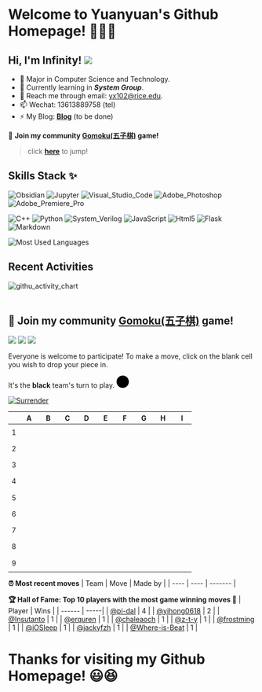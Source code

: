# Welcome to Yuanyuan's Github Homepage! 🎉🎉🎉

## Hi, I'm Infinity! ![](https://visitor-badge.glitch.me/badge?page_id=Wonderful-Me.readme) 
- 🔭 Major in Computer Science and Technology. 
- 🌱 Currently learning in ***System Group***. 
- 💬 Reach me through email: yx102@rice.edu. 
- 📫 Wechat: 13613889758 (tel) 
- ⚡ My Blog: [**Blog**](https://wonderful-me.github.io/) (to be done) 

:game_die: **Join my community [Gomoku(五子棋)](#head1234) game!**
> click [**here**](#head1234) to jump!<br />

## Skills Stack ✨

![Obsidian](https://img.shields.io/badge/-Obsidian-192133?style=flat-square&logo=obsidian&logoColor=white)
![Jupyter](https://img.shields.io/badge/-Jupyter-192133?style=flat-square&logo=jupyter&logoColor=white) 
![Visual_Studio_Code](https://img.shields.io/badge/-Visual_Studio_Code-192133?style=flat-square&logo=visualstudiocode&logoColor=white)
![Adobe_Photoshop](https://img.shields.io/badge/-Adobe_Photoshop-192133?style=flat-square&logo=adobephotoshop&logoColor=white) 
![Adobe_Premiere_Pro](https://img.shields.io/badge/-Adobe_Premiere_Pro-192133?style=flat-square&logo=adobepremierepro&logoColor=white)

![C++](https://img.shields.io/badge/-C++-%23ff0000?logo=cplusplus&style=for-the-badge&logoColor=white)
![Python](https://img.shields.io/badge/-Python-%233776ab?logo=python&style=for-the-badge&logoColor=white)
![System_Verilog](https://img.shields.io/badge/-Verilog-%2310ff1e?logo=apachecordova&style=for-the-badge&logoColor=white) 
![JavaScript](https://img.shields.io/badge/-JavaScript-%237f7f7f?logo=javascript&style=for-the-badge&logoColor=white) 
![Html5](https://img.shields.io/badge/-HTML5-%2311efef?logo=html5&style=for-the-badge&logoColor=white) 
![Flask](https://img.shields.io/badge/-Flask-%23eeeeee?logo=flask&style=for-the-badge&logoColor=black) 
![Markdown](https://img.shields.io/badge/-Markdown-%23000000?logo=markdown&style=for-the-badge&logoColor=white) 

![Most Used Languages](https://github-readme-stats.vercel.app/api/top-langs/?username=Wonderful-Me&theme=dracula&layout=compact) 

## Recent Activities
![githu_activity_chart](https://activity-graph.herokuapp.com/graph?username=Wonderful-Me&theme=dracula)
<br /><br />

## <a name="head1234"></a>:game_die: Join my community [Gomoku(五子棋)](https://en.wikipedia.org/wiki/Gomoku) game!

<!--START_SECTION:gomoku-->
![](https://img.shields.io/badge/Total%20moves-282-blue)
![](https://img.shields.io/badge/Completed%20games-20-brightgreen)
![](https://img.shields.io/badge/Total%20players-129-orange)

Everyone is welcome to participate! To make a move, click on the blank cell you wish to drop your piece in.


It's the **black** team's turn to play. ![](/assets/black.png)

[![Surrender](https://img.shields.io/badge/Surrender%20-%2348e3c9.svg?&style=for-the-badge&logoColor=white)](https://github.com/Wonderful-Me/Wonderful-Me/issues/new?title=gomoku%7Csurrender&labels=gomoku&body=Just+push+%27Submit+new+issue%27+without+editing+the+title.+The+README+will+be+updated+after+approximately+30+seconds.)



| |A|B|C|D|E|F|G|H|I|
| - | - | - | - | - | - | - | - | - | - |
| 1 | [![](/assets/blank.png)](https://github.com/Wonderful-Me/Wonderful-Me/issues/new?title=gomoku%7Cdrop%7Cblack%7CA1&labels=gomoku&body=Just+push+%27Submit+new+issue%27+without+editing+the+title.+The+README+will+be+updated+after+approximately+30+seconds.) |[![](/assets/blank.png)](https://github.com/Wonderful-Me/Wonderful-Me/issues/new?title=gomoku%7Cdrop%7Cblack%7CB1&labels=gomoku&body=Just+push+%27Submit+new+issue%27+without+editing+the+title.+The+README+will+be+updated+after+approximately+30+seconds.) |[![](/assets/blank.png)](https://github.com/Wonderful-Me/Wonderful-Me/issues/new?title=gomoku%7Cdrop%7Cblack%7CC1&labels=gomoku&body=Just+push+%27Submit+new+issue%27+without+editing+the+title.+The+README+will+be+updated+after+approximately+30+seconds.) |[![](/assets/blank.png)](https://github.com/Wonderful-Me/Wonderful-Me/issues/new?title=gomoku%7Cdrop%7Cblack%7CD1&labels=gomoku&body=Just+push+%27Submit+new+issue%27+without+editing+the+title.+The+README+will+be+updated+after+approximately+30+seconds.) |[![](/assets/blank.png)](https://github.com/Wonderful-Me/Wonderful-Me/issues/new?title=gomoku%7Cdrop%7Cblack%7CE1&labels=gomoku&body=Just+push+%27Submit+new+issue%27+without+editing+the+title.+The+README+will+be+updated+after+approximately+30+seconds.) |[![](/assets/blank.png)](https://github.com/Wonderful-Me/Wonderful-Me/issues/new?title=gomoku%7Cdrop%7Cblack%7CF1&labels=gomoku&body=Just+push+%27Submit+new+issue%27+without+editing+the+title.+The+README+will+be+updated+after+approximately+30+seconds.) |[![](/assets/blank.png)](https://github.com/Wonderful-Me/Wonderful-Me/issues/new?title=gomoku%7Cdrop%7Cblack%7CG1&labels=gomoku&body=Just+push+%27Submit+new+issue%27+without+editing+the+title.+The+README+will+be+updated+after+approximately+30+seconds.) |[![](/assets/blank.png)](https://github.com/Wonderful-Me/Wonderful-Me/issues/new?title=gomoku%7Cdrop%7Cblack%7CH1&labels=gomoku&body=Just+push+%27Submit+new+issue%27+without+editing+the+title.+The+README+will+be+updated+after+approximately+30+seconds.) |[![](/assets/blank.png)](https://github.com/Wonderful-Me/Wonderful-Me/issues/new?title=gomoku%7Cdrop%7Cblack%7CI1&labels=gomoku&body=Just+push+%27Submit+new+issue%27+without+editing+the+title.+The+README+will+be+updated+after+approximately+30+seconds.) |
| 2 | [![](/assets/blank.png)](https://github.com/Wonderful-Me/Wonderful-Me/issues/new?title=gomoku%7Cdrop%7Cblack%7CA2&labels=gomoku&body=Just+push+%27Submit+new+issue%27+without+editing+the+title.+The+README+will+be+updated+after+approximately+30+seconds.) |[![](/assets/blank.png)](https://github.com/Wonderful-Me/Wonderful-Me/issues/new?title=gomoku%7Cdrop%7Cblack%7CB2&labels=gomoku&body=Just+push+%27Submit+new+issue%27+without+editing+the+title.+The+README+will+be+updated+after+approximately+30+seconds.) |[![](/assets/blank.png)](https://github.com/Wonderful-Me/Wonderful-Me/issues/new?title=gomoku%7Cdrop%7Cblack%7CC2&labels=gomoku&body=Just+push+%27Submit+new+issue%27+without+editing+the+title.+The+README+will+be+updated+after+approximately+30+seconds.) |[![](/assets/blank.png)](https://github.com/Wonderful-Me/Wonderful-Me/issues/new?title=gomoku%7Cdrop%7Cblack%7CD2&labels=gomoku&body=Just+push+%27Submit+new+issue%27+without+editing+the+title.+The+README+will+be+updated+after+approximately+30+seconds.) |[![](/assets/blank.png)](https://github.com/Wonderful-Me/Wonderful-Me/issues/new?title=gomoku%7Cdrop%7Cblack%7CE2&labels=gomoku&body=Just+push+%27Submit+new+issue%27+without+editing+the+title.+The+README+will+be+updated+after+approximately+30+seconds.) |[![](/assets/blank.png)](https://github.com/Wonderful-Me/Wonderful-Me/issues/new?title=gomoku%7Cdrop%7Cblack%7CF2&labels=gomoku&body=Just+push+%27Submit+new+issue%27+without+editing+the+title.+The+README+will+be+updated+after+approximately+30+seconds.) |[![](/assets/blank.png)](https://github.com/Wonderful-Me/Wonderful-Me/issues/new?title=gomoku%7Cdrop%7Cblack%7CG2&labels=gomoku&body=Just+push+%27Submit+new+issue%27+without+editing+the+title.+The+README+will+be+updated+after+approximately+30+seconds.) |[![](/assets/blank.png)](https://github.com/Wonderful-Me/Wonderful-Me/issues/new?title=gomoku%7Cdrop%7Cblack%7CH2&labels=gomoku&body=Just+push+%27Submit+new+issue%27+without+editing+the+title.+The+README+will+be+updated+after+approximately+30+seconds.) |[![](/assets/blank.png)](https://github.com/Wonderful-Me/Wonderful-Me/issues/new?title=gomoku%7Cdrop%7Cblack%7CI2&labels=gomoku&body=Just+push+%27Submit+new+issue%27+without+editing+the+title.+The+README+will+be+updated+after+approximately+30+seconds.) |
| 3 | [![](/assets/blank.png)](https://github.com/Wonderful-Me/Wonderful-Me/issues/new?title=gomoku%7Cdrop%7Cblack%7CA3&labels=gomoku&body=Just+push+%27Submit+new+issue%27+without+editing+the+title.+The+README+will+be+updated+after+approximately+30+seconds.) |[![](/assets/blank.png)](https://github.com/Wonderful-Me/Wonderful-Me/issues/new?title=gomoku%7Cdrop%7Cblack%7CB3&labels=gomoku&body=Just+push+%27Submit+new+issue%27+without+editing+the+title.+The+README+will+be+updated+after+approximately+30+seconds.) |[![](/assets/blank.png)](https://github.com/Wonderful-Me/Wonderful-Me/issues/new?title=gomoku%7Cdrop%7Cblack%7CC3&labels=gomoku&body=Just+push+%27Submit+new+issue%27+without+editing+the+title.+The+README+will+be+updated+after+approximately+30+seconds.) |[![](/assets/blank.png)](https://github.com/Wonderful-Me/Wonderful-Me/issues/new?title=gomoku%7Cdrop%7Cblack%7CD3&labels=gomoku&body=Just+push+%27Submit+new+issue%27+without+editing+the+title.+The+README+will+be+updated+after+approximately+30+seconds.) |[![](/assets/blank.png)](https://github.com/Wonderful-Me/Wonderful-Me/issues/new?title=gomoku%7Cdrop%7Cblack%7CE3&labels=gomoku&body=Just+push+%27Submit+new+issue%27+without+editing+the+title.+The+README+will+be+updated+after+approximately+30+seconds.) |[![](/assets/blank.png)](https://github.com/Wonderful-Me/Wonderful-Me/issues/new?title=gomoku%7Cdrop%7Cblack%7CF3&labels=gomoku&body=Just+push+%27Submit+new+issue%27+without+editing+the+title.+The+README+will+be+updated+after+approximately+30+seconds.) |[![](/assets/blank.png)](https://github.com/Wonderful-Me/Wonderful-Me/issues/new?title=gomoku%7Cdrop%7Cblack%7CG3&labels=gomoku&body=Just+push+%27Submit+new+issue%27+without+editing+the+title.+The+README+will+be+updated+after+approximately+30+seconds.) |[![](/assets/blank.png)](https://github.com/Wonderful-Me/Wonderful-Me/issues/new?title=gomoku%7Cdrop%7Cblack%7CH3&labels=gomoku&body=Just+push+%27Submit+new+issue%27+without+editing+the+title.+The+README+will+be+updated+after+approximately+30+seconds.) |[![](/assets/blank.png)](https://github.com/Wonderful-Me/Wonderful-Me/issues/new?title=gomoku%7Cdrop%7Cblack%7CI3&labels=gomoku&body=Just+push+%27Submit+new+issue%27+without+editing+the+title.+The+README+will+be+updated+after+approximately+30+seconds.) |
| 4 | [![](/assets/blank.png)](https://github.com/Wonderful-Me/Wonderful-Me/issues/new?title=gomoku%7Cdrop%7Cblack%7CA4&labels=gomoku&body=Just+push+%27Submit+new+issue%27+without+editing+the+title.+The+README+will+be+updated+after+approximately+30+seconds.) |[![](/assets/blank.png)](https://github.com/Wonderful-Me/Wonderful-Me/issues/new?title=gomoku%7Cdrop%7Cblack%7CB4&labels=gomoku&body=Just+push+%27Submit+new+issue%27+without+editing+the+title.+The+README+will+be+updated+after+approximately+30+seconds.) |[![](/assets/blank.png)](https://github.com/Wonderful-Me/Wonderful-Me/issues/new?title=gomoku%7Cdrop%7Cblack%7CC4&labels=gomoku&body=Just+push+%27Submit+new+issue%27+without+editing+the+title.+The+README+will+be+updated+after+approximately+30+seconds.) |[![](/assets/blank.png)](https://github.com/Wonderful-Me/Wonderful-Me/issues/new?title=gomoku%7Cdrop%7Cblack%7CD4&labels=gomoku&body=Just+push+%27Submit+new+issue%27+without+editing+the+title.+The+README+will+be+updated+after+approximately+30+seconds.) |[![](/assets/blank.png)](https://github.com/Wonderful-Me/Wonderful-Me/issues/new?title=gomoku%7Cdrop%7Cblack%7CE4&labels=gomoku&body=Just+push+%27Submit+new+issue%27+without+editing+the+title.+The+README+will+be+updated+after+approximately+30+seconds.) |[![](/assets/blank.png)](https://github.com/Wonderful-Me/Wonderful-Me/issues/new?title=gomoku%7Cdrop%7Cblack%7CF4&labels=gomoku&body=Just+push+%27Submit+new+issue%27+without+editing+the+title.+The+README+will+be+updated+after+approximately+30+seconds.) |[![](/assets/blank.png)](https://github.com/Wonderful-Me/Wonderful-Me/issues/new?title=gomoku%7Cdrop%7Cblack%7CG4&labels=gomoku&body=Just+push+%27Submit+new+issue%27+without+editing+the+title.+The+README+will+be+updated+after+approximately+30+seconds.) |[![](/assets/blank.png)](https://github.com/Wonderful-Me/Wonderful-Me/issues/new?title=gomoku%7Cdrop%7Cblack%7CH4&labels=gomoku&body=Just+push+%27Submit+new+issue%27+without+editing+the+title.+The+README+will+be+updated+after+approximately+30+seconds.) |[![](/assets/blank.png)](https://github.com/Wonderful-Me/Wonderful-Me/issues/new?title=gomoku%7Cdrop%7Cblack%7CI4&labels=gomoku&body=Just+push+%27Submit+new+issue%27+without+editing+the+title.+The+README+will+be+updated+after+approximately+30+seconds.) |
| 5 | [![](/assets/blank.png)](https://github.com/Wonderful-Me/Wonderful-Me/issues/new?title=gomoku%7Cdrop%7Cblack%7CA5&labels=gomoku&body=Just+push+%27Submit+new+issue%27+without+editing+the+title.+The+README+will+be+updated+after+approximately+30+seconds.) |[![](/assets/blank.png)](https://github.com/Wonderful-Me/Wonderful-Me/issues/new?title=gomoku%7Cdrop%7Cblack%7CB5&labels=gomoku&body=Just+push+%27Submit+new+issue%27+without+editing+the+title.+The+README+will+be+updated+after+approximately+30+seconds.) |[![](/assets/blank.png)](https://github.com/Wonderful-Me/Wonderful-Me/issues/new?title=gomoku%7Cdrop%7Cblack%7CC5&labels=gomoku&body=Just+push+%27Submit+new+issue%27+without+editing+the+title.+The+README+will+be+updated+after+approximately+30+seconds.) |[![](/assets/blank.png)](https://github.com/Wonderful-Me/Wonderful-Me/issues/new?title=gomoku%7Cdrop%7Cblack%7CD5&labels=gomoku&body=Just+push+%27Submit+new+issue%27+without+editing+the+title.+The+README+will+be+updated+after+approximately+30+seconds.) |[![](/assets/blank.png)](https://github.com/Wonderful-Me/Wonderful-Me/issues/new?title=gomoku%7Cdrop%7Cblack%7CE5&labels=gomoku&body=Just+push+%27Submit+new+issue%27+without+editing+the+title.+The+README+will+be+updated+after+approximately+30+seconds.) |[![](/assets/blank.png)](https://github.com/Wonderful-Me/Wonderful-Me/issues/new?title=gomoku%7Cdrop%7Cblack%7CF5&labels=gomoku&body=Just+push+%27Submit+new+issue%27+without+editing+the+title.+The+README+will+be+updated+after+approximately+30+seconds.) |[![](/assets/blank.png)](https://github.com/Wonderful-Me/Wonderful-Me/issues/new?title=gomoku%7Cdrop%7Cblack%7CG5&labels=gomoku&body=Just+push+%27Submit+new+issue%27+without+editing+the+title.+The+README+will+be+updated+after+approximately+30+seconds.) |[![](/assets/blank.png)](https://github.com/Wonderful-Me/Wonderful-Me/issues/new?title=gomoku%7Cdrop%7Cblack%7CH5&labels=gomoku&body=Just+push+%27Submit+new+issue%27+without+editing+the+title.+The+README+will+be+updated+after+approximately+30+seconds.) |[![](/assets/blank.png)](https://github.com/Wonderful-Me/Wonderful-Me/issues/new?title=gomoku%7Cdrop%7Cblack%7CI5&labels=gomoku&body=Just+push+%27Submit+new+issue%27+without+editing+the+title.+The+README+will+be+updated+after+approximately+30+seconds.) |
| 6 | [![](/assets/blank.png)](https://github.com/Wonderful-Me/Wonderful-Me/issues/new?title=gomoku%7Cdrop%7Cblack%7CA6&labels=gomoku&body=Just+push+%27Submit+new+issue%27+without+editing+the+title.+The+README+will+be+updated+after+approximately+30+seconds.) |[![](/assets/blank.png)](https://github.com/Wonderful-Me/Wonderful-Me/issues/new?title=gomoku%7Cdrop%7Cblack%7CB6&labels=gomoku&body=Just+push+%27Submit+new+issue%27+without+editing+the+title.+The+README+will+be+updated+after+approximately+30+seconds.) |[![](/assets/blank.png)](https://github.com/Wonderful-Me/Wonderful-Me/issues/new?title=gomoku%7Cdrop%7Cblack%7CC6&labels=gomoku&body=Just+push+%27Submit+new+issue%27+without+editing+the+title.+The+README+will+be+updated+after+approximately+30+seconds.) |[![](/assets/blank.png)](https://github.com/Wonderful-Me/Wonderful-Me/issues/new?title=gomoku%7Cdrop%7Cblack%7CD6&labels=gomoku&body=Just+push+%27Submit+new+issue%27+without+editing+the+title.+The+README+will+be+updated+after+approximately+30+seconds.) |[![](/assets/blank.png)](https://github.com/Wonderful-Me/Wonderful-Me/issues/new?title=gomoku%7Cdrop%7Cblack%7CE6&labels=gomoku&body=Just+push+%27Submit+new+issue%27+without+editing+the+title.+The+README+will+be+updated+after+approximately+30+seconds.) |[![](/assets/blank.png)](https://github.com/Wonderful-Me/Wonderful-Me/issues/new?title=gomoku%7Cdrop%7Cblack%7CF6&labels=gomoku&body=Just+push+%27Submit+new+issue%27+without+editing+the+title.+The+README+will+be+updated+after+approximately+30+seconds.) |[![](/assets/blank.png)](https://github.com/Wonderful-Me/Wonderful-Me/issues/new?title=gomoku%7Cdrop%7Cblack%7CG6&labels=gomoku&body=Just+push+%27Submit+new+issue%27+without+editing+the+title.+The+README+will+be+updated+after+approximately+30+seconds.) |[![](/assets/blank.png)](https://github.com/Wonderful-Me/Wonderful-Me/issues/new?title=gomoku%7Cdrop%7Cblack%7CH6&labels=gomoku&body=Just+push+%27Submit+new+issue%27+without+editing+the+title.+The+README+will+be+updated+after+approximately+30+seconds.) |[![](/assets/blank.png)](https://github.com/Wonderful-Me/Wonderful-Me/issues/new?title=gomoku%7Cdrop%7Cblack%7CI6&labels=gomoku&body=Just+push+%27Submit+new+issue%27+without+editing+the+title.+The+README+will+be+updated+after+approximately+30+seconds.) |
| 7 | [![](/assets/blank.png)](https://github.com/Wonderful-Me/Wonderful-Me/issues/new?title=gomoku%7Cdrop%7Cblack%7CA7&labels=gomoku&body=Just+push+%27Submit+new+issue%27+without+editing+the+title.+The+README+will+be+updated+after+approximately+30+seconds.) |[![](/assets/blank.png)](https://github.com/Wonderful-Me/Wonderful-Me/issues/new?title=gomoku%7Cdrop%7Cblack%7CB7&labels=gomoku&body=Just+push+%27Submit+new+issue%27+without+editing+the+title.+The+README+will+be+updated+after+approximately+30+seconds.) |[![](/assets/blank.png)](https://github.com/Wonderful-Me/Wonderful-Me/issues/new?title=gomoku%7Cdrop%7Cblack%7CC7&labels=gomoku&body=Just+push+%27Submit+new+issue%27+without+editing+the+title.+The+README+will+be+updated+after+approximately+30+seconds.) |[![](/assets/blank.png)](https://github.com/Wonderful-Me/Wonderful-Me/issues/new?title=gomoku%7Cdrop%7Cblack%7CD7&labels=gomoku&body=Just+push+%27Submit+new+issue%27+without+editing+the+title.+The+README+will+be+updated+after+approximately+30+seconds.) |[![](/assets/blank.png)](https://github.com/Wonderful-Me/Wonderful-Me/issues/new?title=gomoku%7Cdrop%7Cblack%7CE7&labels=gomoku&body=Just+push+%27Submit+new+issue%27+without+editing+the+title.+The+README+will+be+updated+after+approximately+30+seconds.) |[![](/assets/blank.png)](https://github.com/Wonderful-Me/Wonderful-Me/issues/new?title=gomoku%7Cdrop%7Cblack%7CF7&labels=gomoku&body=Just+push+%27Submit+new+issue%27+without+editing+the+title.+The+README+will+be+updated+after+approximately+30+seconds.) |[![](/assets/blank.png)](https://github.com/Wonderful-Me/Wonderful-Me/issues/new?title=gomoku%7Cdrop%7Cblack%7CG7&labels=gomoku&body=Just+push+%27Submit+new+issue%27+without+editing+the+title.+The+README+will+be+updated+after+approximately+30+seconds.) |[![](/assets/blank.png)](https://github.com/Wonderful-Me/Wonderful-Me/issues/new?title=gomoku%7Cdrop%7Cblack%7CH7&labels=gomoku&body=Just+push+%27Submit+new+issue%27+without+editing+the+title.+The+README+will+be+updated+after+approximately+30+seconds.) |[![](/assets/blank.png)](https://github.com/Wonderful-Me/Wonderful-Me/issues/new?title=gomoku%7Cdrop%7Cblack%7CI7&labels=gomoku&body=Just+push+%27Submit+new+issue%27+without+editing+the+title.+The+README+will+be+updated+after+approximately+30+seconds.) |
| 8 | [![](/assets/blank.png)](https://github.com/Wonderful-Me/Wonderful-Me/issues/new?title=gomoku%7Cdrop%7Cblack%7CA8&labels=gomoku&body=Just+push+%27Submit+new+issue%27+without+editing+the+title.+The+README+will+be+updated+after+approximately+30+seconds.) |[![](/assets/blank.png)](https://github.com/Wonderful-Me/Wonderful-Me/issues/new?title=gomoku%7Cdrop%7Cblack%7CB8&labels=gomoku&body=Just+push+%27Submit+new+issue%27+without+editing+the+title.+The+README+will+be+updated+after+approximately+30+seconds.) |[![](/assets/blank.png)](https://github.com/Wonderful-Me/Wonderful-Me/issues/new?title=gomoku%7Cdrop%7Cblack%7CC8&labels=gomoku&body=Just+push+%27Submit+new+issue%27+without+editing+the+title.+The+README+will+be+updated+after+approximately+30+seconds.) |[![](/assets/blank.png)](https://github.com/Wonderful-Me/Wonderful-Me/issues/new?title=gomoku%7Cdrop%7Cblack%7CD8&labels=gomoku&body=Just+push+%27Submit+new+issue%27+without+editing+the+title.+The+README+will+be+updated+after+approximately+30+seconds.) |[![](/assets/blank.png)](https://github.com/Wonderful-Me/Wonderful-Me/issues/new?title=gomoku%7Cdrop%7Cblack%7CE8&labels=gomoku&body=Just+push+%27Submit+new+issue%27+without+editing+the+title.+The+README+will+be+updated+after+approximately+30+seconds.) |[![](/assets/blank.png)](https://github.com/Wonderful-Me/Wonderful-Me/issues/new?title=gomoku%7Cdrop%7Cblack%7CF8&labels=gomoku&body=Just+push+%27Submit+new+issue%27+without+editing+the+title.+The+README+will+be+updated+after+approximately+30+seconds.) |[![](/assets/blank.png)](https://github.com/Wonderful-Me/Wonderful-Me/issues/new?title=gomoku%7Cdrop%7Cblack%7CG8&labels=gomoku&body=Just+push+%27Submit+new+issue%27+without+editing+the+title.+The+README+will+be+updated+after+approximately+30+seconds.) |[![](/assets/blank.png)](https://github.com/Wonderful-Me/Wonderful-Me/issues/new?title=gomoku%7Cdrop%7Cblack%7CH8&labels=gomoku&body=Just+push+%27Submit+new+issue%27+without+editing+the+title.+The+README+will+be+updated+after+approximately+30+seconds.) |[![](/assets/blank.png)](https://github.com/Wonderful-Me/Wonderful-Me/issues/new?title=gomoku%7Cdrop%7Cblack%7CI8&labels=gomoku&body=Just+push+%27Submit+new+issue%27+without+editing+the+title.+The+README+will+be+updated+after+approximately+30+seconds.) |
| 9 | [![](/assets/blank.png)](https://github.com/Wonderful-Me/Wonderful-Me/issues/new?title=gomoku%7Cdrop%7Cblack%7CA9&labels=gomoku&body=Just+push+%27Submit+new+issue%27+without+editing+the+title.+The+README+will+be+updated+after+approximately+30+seconds.) |[![](/assets/blank.png)](https://github.com/Wonderful-Me/Wonderful-Me/issues/new?title=gomoku%7Cdrop%7Cblack%7CB9&labels=gomoku&body=Just+push+%27Submit+new+issue%27+without+editing+the+title.+The+README+will+be+updated+after+approximately+30+seconds.) |[![](/assets/blank.png)](https://github.com/Wonderful-Me/Wonderful-Me/issues/new?title=gomoku%7Cdrop%7Cblack%7CC9&labels=gomoku&body=Just+push+%27Submit+new+issue%27+without+editing+the+title.+The+README+will+be+updated+after+approximately+30+seconds.) |[![](/assets/blank.png)](https://github.com/Wonderful-Me/Wonderful-Me/issues/new?title=gomoku%7Cdrop%7Cblack%7CD9&labels=gomoku&body=Just+push+%27Submit+new+issue%27+without+editing+the+title.+The+README+will+be+updated+after+approximately+30+seconds.) |[![](/assets/blank.png)](https://github.com/Wonderful-Me/Wonderful-Me/issues/new?title=gomoku%7Cdrop%7Cblack%7CE9&labels=gomoku&body=Just+push+%27Submit+new+issue%27+without+editing+the+title.+The+README+will+be+updated+after+approximately+30+seconds.) |[![](/assets/blank.png)](https://github.com/Wonderful-Me/Wonderful-Me/issues/new?title=gomoku%7Cdrop%7Cblack%7CF9&labels=gomoku&body=Just+push+%27Submit+new+issue%27+without+editing+the+title.+The+README+will+be+updated+after+approximately+30+seconds.) |[![](/assets/blank.png)](https://github.com/Wonderful-Me/Wonderful-Me/issues/new?title=gomoku%7Cdrop%7Cblack%7CG9&labels=gomoku&body=Just+push+%27Submit+new+issue%27+without+editing+the+title.+The+README+will+be+updated+after+approximately+30+seconds.) |[![](/assets/blank.png)](https://github.com/Wonderful-Me/Wonderful-Me/issues/new?title=gomoku%7Cdrop%7Cblack%7CH9&labels=gomoku&body=Just+push+%27Submit+new+issue%27+without+editing+the+title.+The+README+will+be+updated+after+approximately+30+seconds.) |[![](/assets/blank.png)](https://github.com/Wonderful-Me/Wonderful-Me/issues/new?title=gomoku%7Cdrop%7Cblack%7CI9&labels=gomoku&body=Just+push+%27Submit+new+issue%27+without+editing+the+title.+The+README+will+be+updated+after+approximately+30+seconds.) |


**:alarm_clock: Most recent moves**
| Team | Move | Made by |
| ---- | ---- | ------- |


**:trophy: Hall of Fame: Top 10 players with the most game winning moves :1st_place_medal:**
| Player | Wins |
| ------ | -----|
| [@pi-dal](https://github.com/pi-dal) | 4 |
| [@yihong0618](https://github.com/yihong0618) | 2 |
| [@Insutanto](https://github.com/Insutanto) | 1 |
| [@erquren](https://github.com/erquren) | 1 |
| [@chaleaoch](https://github.com/chaleaoch) | 1 |
| [@z-t-y](https://github.com/z-t-y) | 1 |
| [@frostming](https://github.com/frostming) | 1 |
| [@iOSleep](https://github.com/iOSleep) | 1 |
| [@jackyfzh](https://github.com/jackyfzh) | 1 |
| [@Where-is-Beat](https://github.com/Where-is-Beat) | 1 |

<!--END_SECTION:gomoku-->

# Thanks for visiting my Github Homepage! :smiley::laughing:
